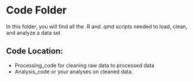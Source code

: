 # Code Folder

In this folder, you will find all the .R and .qmd scripts  needed to load, clean, and analyze a data set

## Code Location:


- Processing_code for cleaning raw data to processed data
- Analysis_code or your analyses on cleaned data. 



